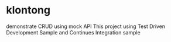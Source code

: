 # klontong
demonstrate CRUD using mock API
This project using Test Driven Development Sample and Continues Integration sample
